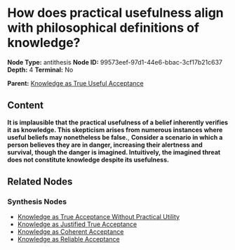 # How does practical usefulness align with philosophical definitions of knowledge?

**Node Type:** antithesis
**Node ID:** 99573eef-97d1-44e6-bbac-3cf17b21c637
**Depth:** 4
**Terminal:** No

**Parent:** [Knowledge as True Useful Acceptance](knowledge-as-true-useful-acceptance-synthesis-4a2236fc-e314-4473-a0b9-30249b6ca7ad.md)

## Content

**It is implausible that the practical usefulness of a belief inherently verifies it as knowledge. This skepticism arises from numerous instances where useful beliefs may nonetheless be false.**, **Consider a scenario in which a person believes they are in danger, increasing their alertness and survival, though the danger is imagined. Intuitively, the imagined threat does not constitute knowledge despite its usefulness.**

## Related Nodes

### Synthesis Nodes

- [Knowledge as True Acceptance Without Practical Utility](knowledge-as-true-acceptance-without-practical-utility-synthesis-b3d7ba04-5885-45a9-bb91-2a9041ef8c5b.md)
- [Knowledge as Justified True Acceptance](knowledge-as-justified-true-acceptance-synthesis-1dec3aec-4175-4dd0-8128-cd3b15b97819.md)
- [Knowledge as Coherent Acceptance](knowledge-as-coherent-acceptance-synthesis-c3125fe8-abdf-4d57-b28b-bd15fedd20a2.md)
- [Knowledge as Reliable Acceptance](knowledge-as-reliable-acceptance-synthesis-c6d043f7-8d9b-4d8a-a7f9-437211f34b3e.md)
